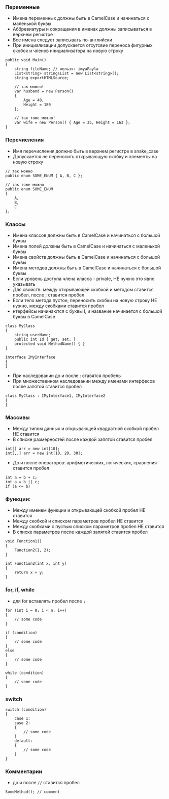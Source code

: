 ### Переменные
- Имена переменных должны быть в CamelCase и начинаться с маленькой буквы
- Аббревиатуры и сокращения в именах должны записываться в верхнем регистре
- Все имена следует записывать по-английски  
- При инициализации допускается отсутсвие переноса фигурных скобок и членов инициализатора на новую строку
```
public void Main()
{
	string fileName; // нельзя: imyaFayla
	List<string> stringsList = new List<string>();
	string exportHTMLSource;
	
	// так можно!
	var husband = new Person()
	{
		Age = 40,
		Height = 180
	};
	
	// так тоже можно!
	var wife = new Person() { Age = 35, Height = 163 };
}
```

### Перечисления
- Имя перечисления должно быть в верхнем регистре в snake_case
- Допускается не переносить открывающую скобку и элементы на новую строку

```
// так можно
public enum SOME_ENUM { A, B, C };

// так тоже можно
public enum SOME_ENUM 
{ 
	A, 
	B, 
	C 
};
```

### Классы
- Имена классов должны быть в CamelCase и начинаться с большой буквы
- Имена полей должны быть в CamelCase и начинаться с маленькой буквы
- Имена свойств должны быть в CamelCase и начинаться с большой буквы
- Имена методов должны быть в CamelCase и начинаться с большой буквы
- Если уровень доступа члена класса - private, НЕ нужно это явно указывать
- Для свойств: между открывающей скобкой и методом ставится пробел, после ; ставится пробел
- Если тело метода пустое, переносить скобки на новую строку НЕ нужно, между скобками ставится пробел
- нтерфейсы начинаются с буквы I, и название начинается с большой буквы в CamelCase

```
class MyClass
{
	string userName;
	public int Id { get; set; }
	protected void MethodName() { }
}

interface IMyInterface
{
}
```
- При наследовании до и после : ставятся пробелы
- При множественном наследовании между именами интерфесов после запятой ставится пробел
```
class MyClass : IMyInterface1, IMyInterface2
{
}
```

### Массивы
- Между типом данных и открывающей квадратной скобкой пробел НЕ ставится
- В списке размерностей после каждой запятой ставится пробел
```
int[] arr = new int[10];
int[,,] arr = new int[10, 20, 30];
```

- До и после операторов: арифметических, логических, сравнения ставится пробел
```
int a = b + c;
int a = b || c;
if (a <= b)
```

### Функции: 
- Между именем функции и открывающей скобкой пробел НЕ ставится
- Между скобкой и списком параметров пробел НЕ ставится
- Между скобками с пустым списком параметров пробел НЕ ставится
- В списке параметров после каждой запятой ставится пробел

```
void Function1()
{
	Function2(1, 2);
}

int Function2(int x, int y)
{
	return x + y;
}
```

### for, if, while
- для for вставлять пробел после `;`

```
for (int i = 0; i < n; i++)
{
	// some code
}

if (condition) 
{
	// some code
}
else
{
	// some code
}

while (condition)
{
	// some code
}
```
### switch
```
switch (condition)
{
	case 1:
	case 2:
	{
		// some code
	}
	default:
	{
		// some code
	}
} 
```

### Комментарии
- до и после `//` ставится пробел
```
SomeMethod(); // comment
```
